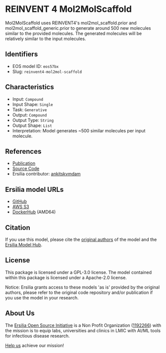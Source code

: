 # REINVENT 4 Mol2MolScaffold

Mol2MolScaffold uses REINVENT4's mol2mol_scaffold.prior and mol2mol_scaffold\_generic.prior to generate around 500 new molecules similar to the provided molecules. The generated molecules will be relatively similar to the input molecules.

## Identifiers

* EOS model ID: `eos57bx`
* Slug: `reinvent4-mol2mol-scaffold`

## Characteristics

* Input: `Compound`
* Input Shape: `Single`
* Task: `Generative`
* Output: `Compound`
* Output Type: `String`
* Output Shape: `List`
* Interpretation: Model generates ~500 similar molecules per input molecule.

## References

* [Publication](https://chemrxiv.org/engage/chemrxiv/article-details/65463cafc573f893f1cae33a)
* [Source Code](https://github.com/MolecularAI/REINVENT4)
* Ersilia contributor: [ankitskvmdam](https://github.com/ankitskvmdam)

## Ersilia model URLs
* [GitHub](https://github.com/ersilia-os/eos57bx)
* [AWS S3](https://ersilia-models-zipped.s3.eu-central-1.amazonaws.com/eos57bx.zip)
* [DockerHub](https://hub.docker.com/r/ersiliaos/eos57bx) (AMD64)

## Citation

If you use this model, please cite the [original authors](https://chemrxiv.org/engage/chemrxiv/article-details/65463cafc573f893f1cae33a) of the model and the [Ersilia Model Hub](https://github.com/ersilia-os/ersilia/blob/master/CITATION.cff).

## License

This package is licensed under a GPL-3.0 license. The model contained within this package is licensed under a Apache-2.0 license.

Notice: Ersilia grants access to these models 'as is' provided by the original authors, please refer to the original code repository and/or publication if you use the model in your research.

## About Us

The [Ersilia Open Source Initiative](https://ersilia.io) is a Non Profit Organization ([1192266](https://register-of-charities.charitycommission.gov.uk/charity-search/-/charity-details/5170657/full-print)) with the mission is to equip labs, universities and clinics in LMIC with AI/ML tools for infectious disease research.

[Help us](https://www.ersilia.io/donate) achieve our mission!